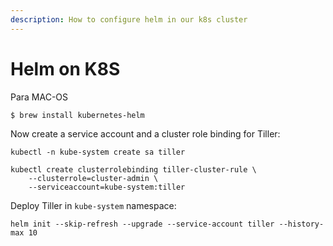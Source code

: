 ```yaml
---
description: How to configure helm in our k8s cluster
---
```


# Helm on K8S

Para MAC-OS 

```text
$ brew install kubernetes-helm
```

Now create a service account and a cluster role binding for Tiller:

```text
kubectl -n kube-system create sa tiller

kubectl create clusterrolebinding tiller-cluster-rule \
    --clusterrole=cluster-admin \
    --serviceaccount=kube-system:tiller
```

Deploy Tiller in `kube-system` namespace:

```text
helm init --skip-refresh --upgrade --service-account tiller --history-max 10
```

